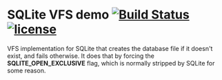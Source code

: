 # SQLite VFS demo [![Build Status](https://travis-ci.org/Metalnem/sqlite-vfsdemo.svg?branch=master)](https://travis-ci.org/Metalnem/sqlite-vfsdemo) [![license](https://img.shields.io/badge/license-MIT-blue.svg?style=flat)](https://raw.githubusercontent.com/metalnem/sqlite-vfsdemo/master/LICENSE)

VFS implementation for SQLite that creates the database file if it
doesn't exist, and fails otherwise. It does that by forcing the
**SQLITE_OPEN_EXCLUSIVE** flag, which is normally stripped by
SQLite for some reason.
